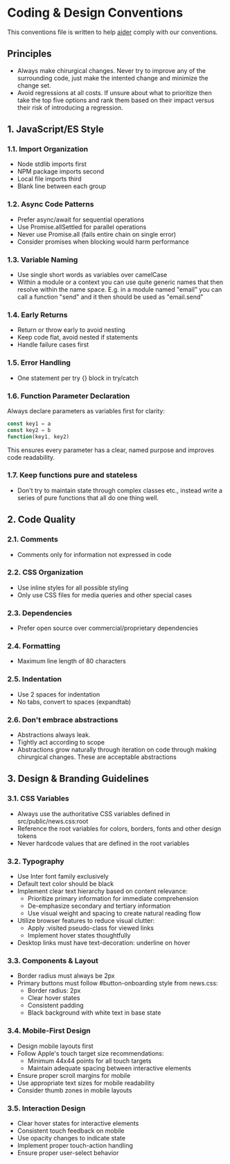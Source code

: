 # Coding & Design Conventions

This conventions file is written to help
[aider](https://aider.chat/docs/usage/conventions.html) comply with our
conventions.

## Principles

- Always make chirurgical changes. Never try to improve any of the surrounding
  code, just make the intented change and minimize the change set.
- Avoid regressions at all costs. If unsure about what to prioritize then take
  the top five options and rank them based on their impact versus their risk of
  introducing a regression.

## 1. JavaScript/ES Style

### 1.1. Import Organization
- Node stdlib imports first
- NPM package imports second  
- Local file imports third
- Blank line between each group

### 1.2. Async Code Patterns
- Prefer async/await for sequential operations
- Use Promise.allSettled for parallel operations
- Never use Promise.all (fails entire chain on single error)
- Consider promises when blocking would harm performance

### 1.3. Variable Naming
- Use single short words as variables over camelCase
- Within a module or a context you can use quite generic names that then
  resolve within the name space. E.g. in a module named "email" you can call a
  function "send" and it then should be used as "email.send"

### 1.4. Early Returns
- Return or throw early to avoid nesting
- Keep code flat, avoid nested if statements
- Handle failure cases first

### 1.5. Error Handling
- One statement per try {} block in try/catch

### 1.6. Function Parameter Declaration
Always declare parameters as variables first for clarity:
```js
const key1 = a
const key2 = b
function(key1, key2)
```
This ensures every parameter has a clear, named purpose and improves code
readability.

### 1.7. Keep functions pure and stateless
- Don't try to maintain state through complex classes etc., instead write a series
  of pure functions that all do one thing well.

## 2. Code Quality

### 2.1. Comments
- Comments only for information not expressed in code

### 2.2. CSS Organization  
- Use inline styles for all possible styling
- Only use CSS files for media queries and other special cases

### 2.3. Dependencies
- Prefer open source over commercial/proprietary dependencies

### 2.4. Formatting
- Maximum line length of 80 characters

### 2.5. Indentation
- Use 2 spaces for indentation
- No tabs, convert to spaces (expandtab)

### 2.6. Don't embrace abstractions
- Abstractions always leak.
- Tightly act according to scope
- Abstractions grow naturally through iteration on code through making
  chirurgical changes. These are acceptable abstractions

## 3. Design & Branding Guidelines

### 3.1. CSS Variables
- Always use the authoritative CSS variables defined in src/public/news.css:root
- Reference the root variables for colors, borders, fonts and other design tokens
- Never hardcode values that are defined in the root variables

### 3.2. Typography
- Use Inter font family exclusively
- Default text color should be black
- Implement clear text hierarchy based on content relevance:
  * Prioritize primary information for immediate comprehension
  * De-emphasize secondary and tertiary information
  * Use visual weight and spacing to create natural reading flow
- Utilize browser features to reduce visual clutter:
  * Apply :visited pseudo-class for viewed links
  * Implement hover states thoughtfully
- Desktop links must have text-decoration: underline on hover

### 3.3. Components & Layout
- Border radius must always be 2px
- Primary buttons must follow #button-onboarding style from news.css:
  * Border radius: 2px
  * Clear hover states
  * Consistent padding
  * Black background with white text in base state

### 3.4. Mobile-First Design
- Design mobile layouts first
- Follow Apple's touch target size recommendations:
  * Minimum 44x44 points for all touch targets
  * Maintain adequate spacing between interactive elements
- Ensure proper scroll margins for mobile
- Use appropriate text sizes for mobile readability
- Consider thumb zones in mobile layouts

### 3.5. Interaction Design
- Clear hover states for interactive elements
- Consistent touch feedback on mobile
- Use opacity changes to indicate state
- Implement proper touch-action handling
- Ensure proper user-select behavior
